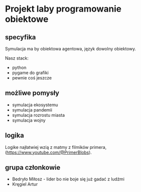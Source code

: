 # Projekt laby programowanie obiektowe

## specyfika

Symulacja ma by obiektowa agentowa, język dowolny obiektowy.

Nasz stack:

- python
- pygame do grafiki
- pewnie coś jeszcze

## możliwe pomysły

- symulacja ekosystemu
- symulacja pandemii
- symulacja rozrostu miasta
- symulacja wojny

## logika

Logike najłatwiej wzią z matmy z filmików primera, (https://www.youtube.com/@PrimerBlobs).

## grupa członkowie

- Bedryło Miłosz - lider bo nie boje się już gadać z ludźmi
- Kręgiel Artur
